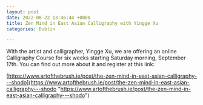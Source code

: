 ```yaml
---
layout: post
date: 2022-08-22 13:46:44 +0000
title: Zen Mind in East Asian Calligraphy with Yingge Xu
categories: Dublin

---
```

With the artist and calligrapher, Yingge Xu, we are offering an online Calligraphy Course for six weeks starting Saturday morning, September 17th. You can find out more about it and register at this link:

[https://www.artofthebrush.ie/post/the-zen-mind-in-east-asian-calligraphy---shodo](https://www.artofthebrush.ie/post/the-zen-mind-in-east-asian-calligraphy---shodo "https://www.artofthebrush.ie/post/the-zen-mind-in-east-asian-calligraphy---shodo")